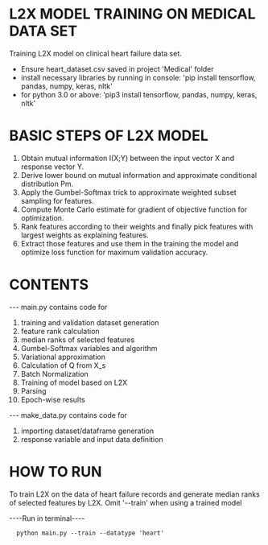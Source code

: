 # L2X MODEL TRAINING ON MEDICAL DATA SET
Training L2X model on clinical heart failure data set.

- Ensure heart_dataset.csv saved in project 'Medical' folder
- install necessary libraries by running in console:
      'pip install tensorflow, pandas, numpy, keras, nltk'
- for python 3.0 or above:
      'pip3 install tensorflow, pandas, numpy, keras, nltk'

# BASIC STEPS OF L2X MODEL

1. Obtain mutual information I(X;Y) between the input vector X and response vector Y.
2. Derive lower bound on mutual information and approximate conditional distribution Pm.
3. Apply the Gumbel-Softmax trick to approximate weighted subset sampling for features.
4. Compute Monte Carlo estimate for gradient of objective function for optimization.
5. Rank features according to their weights and finally pick features with largest weights as explaining features.
6. Extract those features and use them in the training the model and optimize loss function for maximum validation accuracy.

# CONTENTS

--- main.py contains code for
1. training and validation dataset generation
2. feature rank calculation
3. median ranks of selected features
4. Gumbel-Softmax variables and algorithm
5. Variational approximation
6. Calculation of Q from X_s
7. Batch Normalization
8. Training of model based on L2X
9. Parsing
10. Epoch-wise results

--- make_data.py contains code for
1. importing dataset/dataframe generation
2. response variable and input data definition


# HOW TO RUN

To train L2X on the data of heart failure records and generate median ranks of selected features by L2X.
Omit '--train' when using a trained model

----Run in terminal----

      python main.py --train --datatype 'heart'
